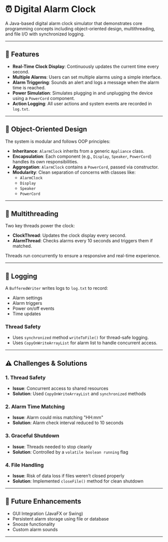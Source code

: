 # ⏰ Digital Alarm Clock

A Java-based digital alarm clock simulator that demonstrates core programming concepts including object-oriented design, multithreading, and file I/O with synchronized logging.

---

## 📌 Features

- **Real-Time Clock Display**: Continuously updates the current time every second.
- **Multiple Alarms**: Users can set multiple alarms using a simple interface.
- **Alarm Triggering**: Sounds an alert and logs a message when the alarm time is reached.
- **Power Simulation**: Simulates plugging in and unplugging the device using a `PowerCord` component.
- **Action Logging**: All user actions and system events are recorded in `log.txt`.

---

## 🧱 Object-Oriented Design

The system is modular and follows OOP principles:

- **Inheritance**: `AlarmClock` inherits from a generic `Appliance` class.
- **Encapsulation**: Each component (e.g., `Display`, `Speaker`, `PowerCord`) handles its own responsibilities.
- **Aggregation**: `AlarmClock` contains a `PowerCord`, passed via constructor.
- **Modularity**: Clean separation of concerns with classes like:
  - `AlarmClock`
  - `Display`
  - `Speaker`
  - `PowerCord`

---

## 🔁 Multithreading

Two key threads power the clock:

- **ClockThread**: Updates the clock display every second.
- **AlarmThread**: Checks alarms every 10 seconds and triggers them if matched.

Threads run concurrently to ensure a responsive and real-time experience.

---

## 📝 Logging

A `BufferedWriter` writes logs to `log.txt` to record:

- Alarm settings
- Alarm triggers
- Power on/off events
- Time updates

### Thread Safety
- Uses `synchronized` method `writeToFile()` for thread-safe logging.
- Uses `CopyOnWriteArrayList` for alarm list to handle concurrent access.

---

## ⚠️ Challenges & Solutions

### 1. Thread Safety
- **Issue**: Concurrent access to shared resources
- **Solution**: Used `CopyOnWriteArrayList` and `synchronized` methods

### 2. Alarm Time Matching
- **Issue**: Alarm could miss matching "HH:mm"
- **Solution**: Alarm check interval reduced to 10 seconds

### 3. Graceful Shutdown
- **Issue**: Threads needed to stop cleanly
- **Solution**: Controlled by a `volatile boolean running` flag

### 4. File Handling
- **Issue**: Risk of data loss if files weren’t closed properly
- **Solution**: Implemented `closeFile()` method for clean shutdown

---

## 🚀 Future Enhancements

- GUI Integration (JavaFX or Swing)
- Persistent alarm storage using file or database
- Snooze functionality
- Custom alarm sounds

---
